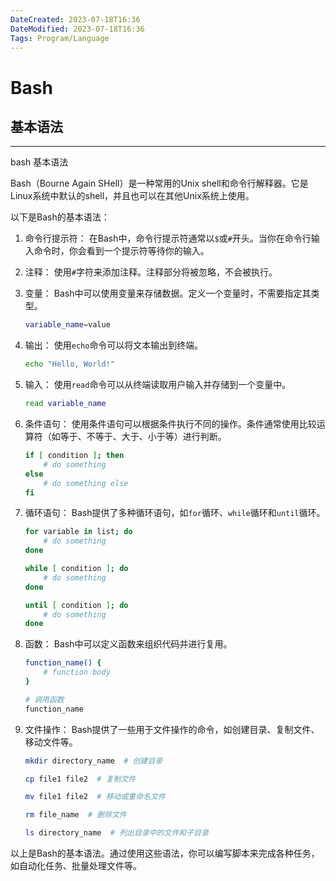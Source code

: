 ```yaml
---
DateCreated: 2023-07-18T16:36
DateModified: 2023-07-18T16:36
Tags: Program/Language 
---
```

# Bash

## 基本语法
---
bash 基本语法

Bash（Bourne Again SHell）是一种常用的Unix shell和命令行解释器。它是Linux系统中默认的shell，并且也可以在其他Unix系统上使用。

以下是Bash的基本语法：

1. 命令行提示符：
   在Bash中，命令行提示符通常以`$`或`#`开头。当你在命令行输入命令时，你会看到一个提示符等待你的输入。

2. 注释：
   使用`#`字符来添加注释。注释部分将被忽略，不会被执行。

3. 变量：
   Bash中可以使用变量来存储数据。定义一个变量时，不需要指定其类型。

   ```bash
   variable_name=value
   ```

4. 输出：
   使用`echo`命令可以将文本输出到终端。

   ```bash
   echo "Hello, World!"
   ```

5. 输入：
   使用`read`命令可以从终端读取用户输入并存储到一个变量中。

   ```bash
   read variable_name
   ```

6. 条件语句：
   使用条件语句可以根据条件执行不同的操作。条件通常使用比较运算符（如等于、不等于、大于、小于等）进行判断。

   ```bash
   if [ condition ]; then
       # do something
   else
       # do something else
   fi
   ```

7. 循环语句：
    Bash提供了多种循环语句，如`for`循环、`while`循环和`until`循环。

   ```bash
   for variable in list; do
       # do something
   done

   while [ condition ]; do
       # do something
   done

   until [ condition ]; do
       # do something
   done
   ```

8. 函数：
    Bash中可以定义函数来组织代码并进行复用。

    ```bash
    function_name() {
        # function body
    }

    # 调用函数
    function_name
    ```

9. 文件操作：
   Bash提供了一些用于文件操作的命令，如创建目录、复制文件、移动文件等。

   ```bash
   mkdir directory_name  # 创建目录

   cp file1 file2  # 复制文件

   mv file1 file2  # 移动或重命名文件

   rm file_name  # 删除文件

   ls directory_name  # 列出目录中的文件和子目录
   ```

以上是Bash的基本语法。通过使用这些语法，你可以编写脚本来完成各种任务，如自动化任务、批量处理文件等。